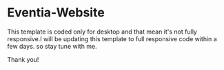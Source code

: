 # Eventia-Website

This template is coded only for desktop and that mean it's not
fully responsive.I will be updating this template to full responsive code within a few days.
so stay tune with me.

Thank you!
